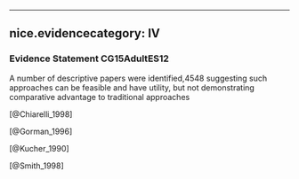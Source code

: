 
---
nice.evidencecategory: IV
---

### Evidence Statement CG15AdultES12
A number of descriptive papers were identified,4548 suggesting such approaches can be feasible and have utility, but not demonstrating comparative advantage to traditional approaches

[@Chiarelli_1998]

[@Gorman_1996]

[@Kucher_1990]

[@Smith_1998]

